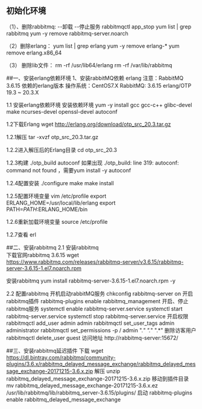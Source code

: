 ## 初始化环境
（1）、删除rabbitmq: 
--卸载
--停止服务
rabbitmqctl app_stop
yum list | grep rabbitmq
yum -y remove rabbitmq-server.noarch

（2）删除erlang：
yum list | grep erlang
yum -y remove erlang-*
yum remove erlang.x86_64

（3） 删除lib文件：
rm -rf /usr/lib64/erlang 
rm -rf /var/lib/rabbitmq


##一、安装erlang依赖环境
1、安装rabbitMQ依赖 erlang
注意：RabbitMQ 3.6.15 依赖的erlang版本
操作系统：CentOS7.X
RabbitMQ: 3.6.15
erlang/OTP 19.3 ~ 20.3.X

1.1 安装erlang依赖环境
安装依赖环境
yum -y install gcc gcc-c++ glibc-devel make ncurses-devel openssl-devel autoconf

1.2下载Erlang
wget http://erlang.org/download/otp_src_20.3.tar.gz

1.2.1解压
tar -xvzf otp_src_20.3.tar.gz

1.2.2进入解压后的Erlang目录
cd otp_src_20.3

1.2.3构建
./otp_build autoconf
如果出现 ./otp_build: line 319: autoconf: command not found ，需要yum install -y autoconf

1.2.4配置安装
./configure
make
make install

1.2.5配置环境变量
vim /etc/profile
export ERLANG_HOME=/usr/local/lib/erlang
export PATH=$PATH:$ERLANG_HOME/bin

1.2.6重新加载环境变量
source /etc/profile

1.2.7查看
erl

##二、安装rabbitmq
2.1 安装rabbitmq    
下载官网rabbitmq 3.6.15
wget https://www.rabbitmq.com/releases/rabbitmq-server/v3.6.15/rabbitmq-server-3.6.15-1.el7.noarch.rpm

安装rabbitmq
yum install rabbitmq-server-3.6.15-1.el7.noarch.rpm  -y

2.2 配置rabbitmq
开机启动rabbitMQ服务
chkconfig rabbitmq-server on
开启rabbitmq插件
rabbitmq-plugins enable rabbitmq_management
开启、停止rabbitmq服务
systemctl enable rabbitmq-server.service
systemctl start rabbitmq-server.service
systemctl stop rabbitmq-server.service
开启权限
rabbitmqctl add_user admin admin
rabbitmqctl set_user_tags admin administrator
rabbitmqctl set_permissions -p / admin ".*" ".*" ".*"
删除访客用户
rabbitmqctl delete_user guest
访问地址
http://rabbitmq-server:15672/

##三、安装rabbitmq延迟插件
下载 wget https://dl.bintray.com/rabbitmq/community-plugins/3.6.x/rabbitmq_delayed_message_exchange/rabbitmq_delayed_message_exchange-20171215-3.6.x.zip
解压 unzip rabbitmq_delayed_message_exchange-20171215-3.6.x.zip
移动到插件目录  mv rabbitmq_delayed_message_exchange-20171215-3.6.x.ez /usr/lib/rabbitmq/lib/rabbitmq_server-3.6.15/plugins/
启动 rabbitmq-plugins enable rabbitmq_delayed_message_exchange

